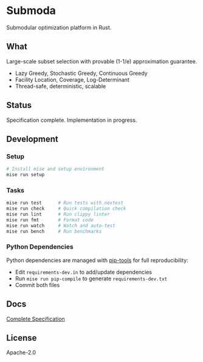 # Submoda

Submodular optimization platform in Rust.

## What

Large-scale subset selection with provable (1-1/e) approximation guarantee.

- Lazy Greedy, Stochastic Greedy, Continuous Greedy
- Facility Location, Coverage, Log-Determinant
- Thread-safe, deterministic, scalable

## Status

Specification complete. Implementation in progress.

## Development

### Setup

```bash
# Install mise and setup environment
mise run setup
```

### Tasks

```bash
mise run test      # Run tests with nextest
mise run check     # Quick compilation check
mise run lint      # Run clippy linter
mise run fmt       # Format code
mise run watch     # Watch and auto-test
mise run bench     # Run benchmarks
```

### Python Dependencies

Python dependencies are managed with [pip-tools](https://github.com/jazzband/pip-tools) for full reproducibility:

- Edit `requirements-dev.in` to add/update dependencies
- Run `mise run pip-compile` to generate `requirements-dev.txt`
- Commit both files

## Docs

[Complete Specification](docs/specification.md)

## License

Apache-2.0
